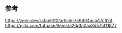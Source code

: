 ## 参考
https://zenn.dev/rafael612/articles/59404aca47c624
https://qiita.com/futoase/items/a26dfc0aa85575f11877
